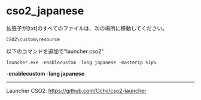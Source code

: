 # cso2_japanese

拡張子が[txt]のすべてのファイルは、次の場所に移動してください。

` CSO2\custom\resource `

以下のコマンドを追加で"launcher cso2"

` launcher.exe -enablecustom -lang japanese -masterip %ip% `

**-enablecustom -lang japanese**

---

Launcher CSO2: https://github.com/Ochii/cso2-launcher
